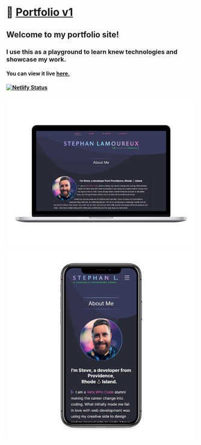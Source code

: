 # 🔗 [Portfolio v1](https://stephanlamoureux.github.io/vwc-capstone/)

## Welcome to my portfolio site! 

### I use this as a playground to learn knew technologies and showcase my work.

#### You can view it live <a href="https://stephanlamoureux.github.io/vwc-capstone/">here.</a>

#### [![Netlify Status](https://api.netlify.com/api/v1/badges/a19fb031-1095-4149-84a8-7daffcc71542/deploy-status)](https://app.netlify.com/sites/stephanlamoureux/deploys)
<div align="center">
<img src="/assets/images/screenshots/laptop-mockup.png" alt="Portfolio mockup on laptops">
<img src="/assets/images/screenshots/iphone-mockup.png" alt="Portfolio mockup on iphone">
</div>

